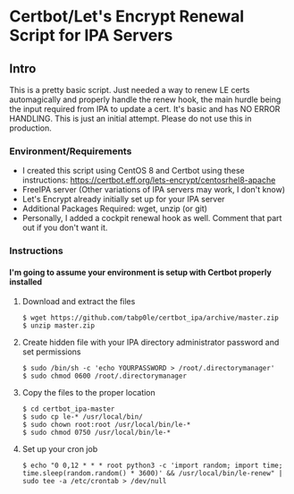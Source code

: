 # Certbot/Let's Encrypt Renewal Script for IPA Servers

## Intro
This is a pretty basic script. Just needed a way to renew LE certs automagically and properly handle the renew hook, the main hurdle being the input required from IPA to update a cert. It's basic and has NO ERROR HANDLING. This is just an initial attempt. Please do not use this in production.

### Environment/Requirements
- I created this script using CentOS 8 and Certbot using these instructions: https://certbot.eff.org/lets-encrypt/centosrhel8-apache
- FreeIPA server (Other variations of IPA servers may work, I don't know)
- Let's Encrypt already initially set up for your IPA server
- Additional Packages Required: wget, unzip (or git)
- Personally, I added a cockpit renewal hook as well. Comment that part out if you don't want it.

### Instructions
#### I'm going to assume your environment is setup with Certbot properly installed

1. Download and extract the files
    ```
    $ wget https://github.com/tabp0le/certbot_ipa/archive/master.zip
    $ unzip master.zip
    ```
2. Create hidden file with your IPA directory administrator password and set permissions
    ```
    $ sudo /bin/sh -c 'echo YOURPASSWORD > /root/.directorymanager'
    $ sudo chmod 0600 /root/.directorymanager
    ```
3. Copy the files to the proper location
    ```
    $ cd certbot_ipa-master
    $ sudo cp le-* /usr/local/bin/
    $ sudo chown root:root /usr/local/bin/le-*
    $ sudo chmod 0750 /usr/local/bin/le-*
    ```
4. Set up your cron job
    ```
    $ echo "0 0,12 * * * root python3 -c 'import random; import time; time.sleep(random.random() * 3600)' && /usr/local/bin/le-renew" | sudo tee -a /etc/crontab > /dev/null
    ```
